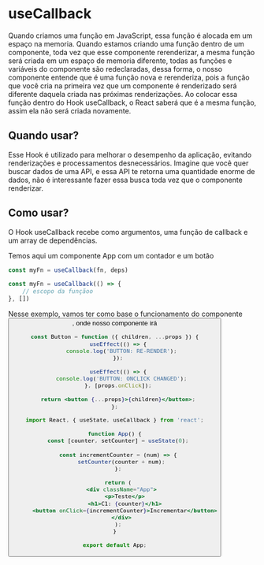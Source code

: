 # useCallback

Quando criamos uma função em JavaScript, essa função é alocada em um espaço na memoria. Quando estamos criando uma função dentro de um componente, toda vez que esse componente rerenderizar, a mesma função será criada em um espaço de memoria diferente, todas as funções e variáveis do componente são redeclaradas, dessa forma, o nosso componente entende que é uma função nova e rerenderiza, pois a função que você cria na primeira vez que um componente é renderizado será diferente daquela criada nas próximas renderizações. Ao colocar essa função dentro do Hook useCallback, o React saberá que é a mesma função, assim ela não será criada novamente.

## Quando usar?

Esse Hook é utilizado para melhorar o desempenho da aplicação, evitando renderizações e processamentos desnecessários. Imagine que você quer buscar dados de uma API, e essa API te retorna uma quantidade enorme de dados, não é interessante fazer essa busca toda vez que o componente renderizar.

## Como usar?

O Hook useCallback recebe como argumentos, uma função de callback e um array de dependências.

Temos aqui um componente App com um contador e um botão

```jsx
const myFn = useCallback(fn, deps)
```

```jsx
const myFn = useCallback(() => {
	// escopo da funçãoo
}, [])
```

Nesse exemplo, vamos ter como base o funcionamento do componente <Button />, onde nosso componente irá 

```jsx
const Button = function ({ children, ...props }) {
  useEffect(() => {
    console.log('BUTTON: RE-RENDER');
  });

  useEffect(() => {
    console.log('BUTTON: ONCLICK CHANGED');
  }, [props.onClick]);

  return <button {...props}>{children}</button>;
};
```

```jsx
import React, { useState, useCallback } from 'react';

function App() {
  const [counter, setCounter] = useState(0);

  const incrementCounter = (num) => {
    setCounter(counter + num);
  };

  return (
    <div className="App">
      <p>Teste</p>
      <h1>C1: {counter}</h1>
      <button onClick={incrementCounter}>Incrementar</button>
    </div>
  );
}

export default App;
```